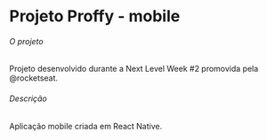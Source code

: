 # Projeto Proffy - mobile

###### O projeto

Projeto desenvolvido durante a Next Level Week #2 promovida pela @rocketseat.

###### Descrição

Aplicação mobile criada em React Native.